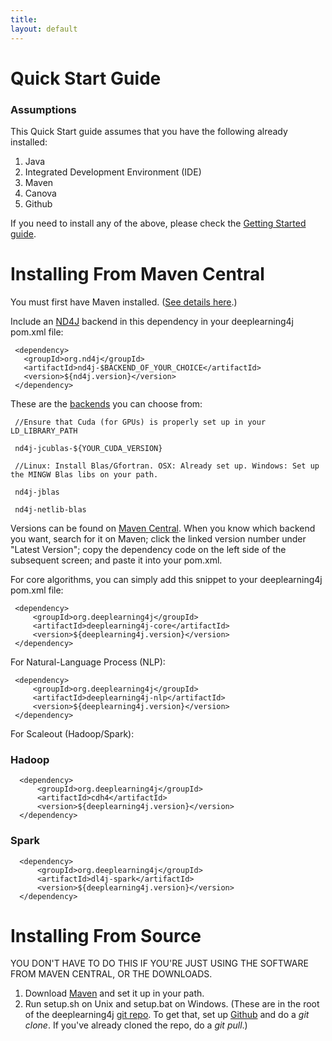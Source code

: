 ```yaml
---
title:
layout: default
---
```



Quick Start Guide
=========================================

### Assumptions

This Quick Start guide assumes that you have the following already installed:

1. Java
2. Integrated Development Environment (IDE)
3. Maven
4. Canova
5. Github
 
If you need to install any of the above, please check the [Getting Started guide](http://deeplearning4j.org/gettingstarted.html).


Installing From Maven Central 
=========================================

You must first have Maven installed. ([See details here](http://nd4j.org/getstarted.html#maven).)

Include an [ND4J](http://nd4j.org/) backend in this dependency in your deeplearning4j pom.xml file:

     <dependency>
       <groupId>org.nd4j</groupId>
       <artifactId>nd4j-$BACKEND_OF_YOUR_CHOICE</artifactId>
       <version>${nd4j.version}</version>
     </dependency>

These are the [backends](http://nd4j.org/gpu_native_backends.html) you can choose from:

     //Ensure that Cuda (for GPUs) is properly set up in your LD_LIBRARY_PATH
     
     nd4j-jcublas-${YOUR_CUDA_VERSION} 
     
     //Linux: Install Blas/Gfortran. OSX: Already set up. Windows: Set up the MINGW Blas libs on your path.
     
     nd4j-jblas 
     
     nd4j-netlib-blas
    
Versions can be found on [Maven Central](http://search.maven.org/#search%7Cga%7C2%7Cnd4j). When you know which backend you want, search for it on Maven; click the linked version number under "Latest Version"; copy the dependency code on the left side of the subsequent screen; and paste it into your pom.xml.

For core algorithms, you can simply add this snippet to your deeplearning4j pom.xml file:

     <dependency>
         <groupId>org.deeplearning4j</groupId>
         <artifactId>deeplearning4j-core</artifactId>
         <version>${deeplearning4j.version}</version>
     </dependency>
     
For Natural-Language Process (NLP):

     <dependency>
         <groupId>org.deeplearning4j</groupId>
         <artifactId>deeplearning4j-nlp</artifactId>
         <version>${deeplearning4j.version}</version>
     </dependency>

For Scaleout (Hadoop/Spark):

### Hadoop

      <dependency>
          <groupId>org.deeplearning4j</groupId>
          <artifactId>cdh4</artifactId>
          <version>${deeplearning4j.version}</version>
      </dependency>

### Spark

      <dependency>
          <groupId>org.deeplearning4j</groupId>
          <artifactId>dl4j-spark</artifactId>
          <version>${deeplearning4j.version}</version>
      </dependency>

Installing From Source 
==============================

YOU DON'T HAVE TO DO THIS IF YOU'RE JUST USING THE SOFTWARE FROM MAVEN CENTRAL, OR THE DOWNLOADS.

1. Download [Maven](http://maven.apache.org/download.cgi) and set it up in your path.
2. Run setup.sh on Unix and setup.bat on Windows. (These are in the root of the deeplearning4j [git repo](https://github.com/deeplearning4j/deeplearning4j). To get that, set up [Github](http://nd4j.org/getstarted.html#github) and do a *git clone*. If you've already cloned the repo, do a *git pull*.)
